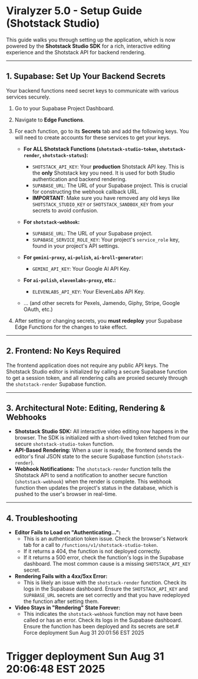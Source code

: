 # Viralyzer 5.0 - Setup Guide (Shotstack Studio)

This guide walks you through setting up the application, which is now powered by the **Shotstack Studio SDK** for a rich, interactive editing experience and the Shotstack API for backend rendering.

---

## 1. Supabase: Set Up Your Backend Secrets

Your backend functions need secret keys to communicate with various services securely.

1.  Go to your Supabase Project Dashboard.
2.  Navigate to **Edge Functions**.
3.  For each function, go to its **Secrets** tab and add the following keys. You will need to create accounts for these services to get your keys.

    *   **For ALL Shotstack Functions (`shotstack-studio-token`, `shotstack-render`, `shotstack-status`):**
        *   `SHOTSTACK_API_KEY`: Your **production** Shotstack API key. This is the **only** Shotstack key you need. It is used for both Studio authentication and backend rendering.
        *   `SUPABASE_URL`: The URL of your Supabase project. This is crucial for constructing the webhook callback URL.
        *   **IMPORTANT**: Make sure you have removed any old keys like `SHOTSTACK_STUDIO_KEY` or `SHOTSTACK_SANDBOX_KEY` from your secrets to avoid confusion.

    *   **For `shotstack-webhook`:**
        *   `SUPABASE_URL`: The URL of your Supabase project.
        *   `SUPABASE_SERVICE_ROLE_KEY`: Your project's `service_role` key, found in your project's API settings.

    *   **For `gemini-proxy`, `ai-polish`, `ai-broll-generator`:**
        *   `GEMINI_API_KEY`: Your Google AI API Key.
    
    *   **For `ai-polish`, `elevenlabs-proxy`, etc.:**
        *   `ELEVENLABS_API_KEY`: Your ElevenLabs API Key.
    
    *   ... (and other secrets for Pexels, Jamendo, Giphy, Stripe, Google OAuth, etc.)

4.  After setting or changing secrets, you **must redeploy** your Supabase Edge Functions for the changes to take effect.

---

## 2. Frontend: No Keys Required

The frontend application does not require any public API keys. The Shotstack Studio editor is initialized by calling a secure Supabase function to get a session token, and all rendering calls are proxied securely through the `shotstack-render` Supabase function.

---

## 3. Architectural Note: Editing, Rendering & Webhooks

-   **Shotstack Studio SDK:** All interactive video editing now happens in the browser. The SDK is initialized with a short-lived token fetched from our secure `shotstack-studio-token` function.
-   **API-Based Rendering:** When a user is ready, the frontend sends the editor's final JSON state to the secure Supabase function (`shotstack-render`).
-   **Webhook Notifications:** The `shotstack-render` function tells the Shotstack API to send a notification to another secure function (`shotstack-webhook`) when the render is complete. This webhook function then updates the project's status in the database, which is pushed to the user's browser in real-time.

---

## 4. Troubleshooting

-   **Editor Fails to Load on "Authenticating...":**
    -   This is an authentication token issue. Check the browser's Network tab for a call to `/functions/v1/shotstack-studio-token`.
    -   If it returns a 404, the function is not deployed correctly.
    -   If it returns a 500 error, check the function's logs in the Supabase dashboard. The most common cause is a missing `SHOTSTACK_API_KEY` secret.
-   **Rendering Fails with a 4xx/5xx Error:**
    -   This is likely an issue with the `shotstack-render` function. Check its logs in the Supabase dashboard. Ensure the `SHOTSTACK_API_KEY` and `SUPABASE_URL` secrets are set correctly and that you have redeployed the function after setting them.
-   **Video Stays in "Rendering" State Forever:**
    -   This indicates the `shotstack-webhook` function may not have been called or has an error. Check its logs in the Supabase dashboard. Ensure the function has been deployed and its secrets are set.# Force deployment Sun Aug 31 20:01:56 EST 2025
# Trigger deployment Sun Aug 31 20:06:48 EST 2025
